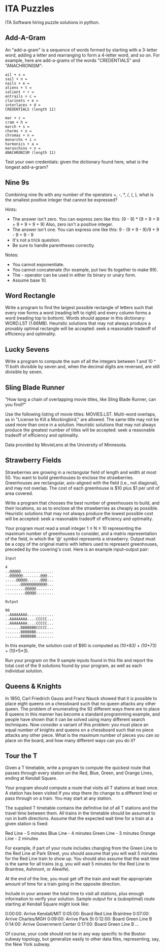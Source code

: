 ITA Puzzles
===

ITA Software hiring puzzle solutions in python.

Add-A-Gram
---
An "add-a-gram" is a sequence of words formed by starting with a 3-letter word, adding a letter and rearranging to form a 4-letter word, and so on. For example, here are add-a-grams of the words "CREDENTIALS" and "ANACHRONISM":

    ail + s =
    sail + n =
    nails + e =
    aliens + t =
    salient + r =
    entrails + c =
    clarinets + e =
    interlaces + d =
    CREDENTIALS (length 11)
    
    mar + c =
    cram + h =
    march + s =
    charms + o =
    chromas + n =
    monarchs + i =
    harmonics + a =
    maraschino + n =
    ANACHRONISM (length 11)

Test your own credentials: given the dictionary found here, what is the longest add-a-gram?


Nine 9s
---
Combining nine 9s with any number of the operators +, -, *, /, (, ), what is the smallest positive integer that cannot be expressed?

Hints:

* The answer isn't zero. You can express zero like this:
      (9 - 9) * (9 + 9 + 9 + 9 + 9 + 9 + 9)
    Also, zero isn't a positive integer.
* The answer isn't one. You can express one like this:
       9 - (9 * 9 - 9)/9 + 9 - 9 + 9 - 9
* It's not a trick question.
* Be sure to handle parentheses correctly.

Notes:
* You cannot exponentiate.
* You cannot concatenate (for example, put two 9s together to make 99).
* The - operator can be used in either its binary or unary form.
* Assume base 10.


Word Rectangle
---
Write a program to find the largest possible rectangle of letters such that every row forms a word (reading left to right) and every column forms a word (reading top to bottom). Words should appear in this dictionary: WORD.LST (1.66MB). Heuristic solutions that may not always produce a provably optimal rectangle will be accepted: seek a reasonable tradeoff of efficiency and optimality. 

Lucky Sevens
---

Write a program to compute the sum of all the integers between 1 and 10 ^ 11 both divisible by seven and, when the decimal digits are reversed, are still divisible by seven.

Sling Blade Runner
---

"How long a chain of overlapping movie titles, like Sling Blade Runner, can you find?"

Use the following listing of movie titles: MOVIES.LST. Multi-word overlaps, as in "License to Kill a Mockingbird," are allowed. The same title may not be used more than once in a solution. Heuristic solutions that may not always produce the greatest number of titles will be accepted: seek a reasonable tradeoff of efficiency and optimality.
 
Data provided by MovieLens at the University of Minnesota.

Strawberry Fields
---

Strawberries are growing in a rectangular field of length and width at most 50. You want to build greenhouses to enclose the strawberries. Greenhouses are rectangular, axis-aligned with the field (i.e., not diagonal), and may not overlap. The cost of each greenhouse is $10 plus $1 per unit of area covered.

Write a program that chooses the best number of greenhouses to build, and their locations, so as to enclose all the strawberries as cheaply as possible. Heuristic solutions that may not always produce the lowest possible cost will be accepted: seek a reasonable tradeoff of efficiency and optimality.

Your program must read a small integer 1 ≤ N ≤ 10 representing the maximum number of greenhouses to consider, and a matrix representation of the field, in which the '@' symbol represents a strawberry. Output must be a copy of the original matrix with letters used to represent greenhouses, preceded by the covering's cost. Here is an example input-output pair:

    Input	 	

    4
    ..@@@@@...............
    ..@@@@@@........@@@...
    .....@@@@@......@@@...
    .......@@@@@@@@@@@@...
    .........@@@@@........
    .........@@@@@........

    Output

    90
    ..AAAAAAAA............
    ..AAAAAAAA....CCCCC...
    ..AAAAAAAA....CCCCC...
    .......BBBBBBBCCCCC...
    .......BBBBBBB........
    .......BBBBBBB........

In this example, the solution cost of $90 is computed as (10+8*3) + (10+7*3) + (10+5*3).
 
Run your program on the 9 sample inputs found in this file and report the total cost of the 9 solutions found by your program, as well as each individual solution.

Queens & Knights
---

In 1850, Carl Friedrich Gauss and Franz Nauck showed that it is possible to place eight queens on a chessboard such that no queen attacks any other queen. The problem of enumerating the 92 different ways there are to place 8 queens in this manner has become a standard programming example, and people have shown that it can be solved using many different search techniques. Now consider a variant of this problem: you must place an equal number of knights and queens on a chessboard such that no piece attacks any other piece. What is the maximum number of pieces you can so place on the board, and how many different ways can you do it?

Tour the T
---

Given a T timetable, write a program to compute the quickest route that passes through every station on the Red, Blue, Green, and Orange Lines, ending at Kendall Square.

Your program should compute a route that visits all T stations at least once. A station has been visited if you stop there (to change to a different line) or pass through on a train. You may start at any station.

The supplied T timetable contains the definitive list of all T stations and the travel time between them. All trains in the timetable should be assumed to run in both directions. Assume that the expected wait time for a train at a given station is fixed:

Red Line - 5 minutes
Blue Line - 4 minutes
Green Line - 3 minutes
Orange Line - 2 minutes

For example, if part of your route includes changing from the Green Line to the Red Line at Park Street, you should assume that you will wait 5 minutes for the Red Line train to show up. You should also assume that the wait time is the same for all trains (e.g. you will wait 5 minutes for the Red Line to Braintree, Ashmont, or Alewife).

At the end of the line, you must get off the train and wait the appropriate amount of time for a train going in the opposite direction.

Include in your answer the total time to visit all stations, plus enough information to verify your solution. Sample output for a (suboptimal) route starting at Kendall Square might look like:

0:00:00: Arrive Kendall/MIT
0:05:00: Board Red Line Braintree
0:07:00: Arrive Charles/MGH
0:09:00: Arrive Park St
0:12:00: Board Green Line B
0:14:00: Arrive Government Center
0:17:00: Board Green Line B
...

Of course, your code should not be in any way specific to the Boston subway topology, but generalize easily to other data files, representing, say, the New York subway.
